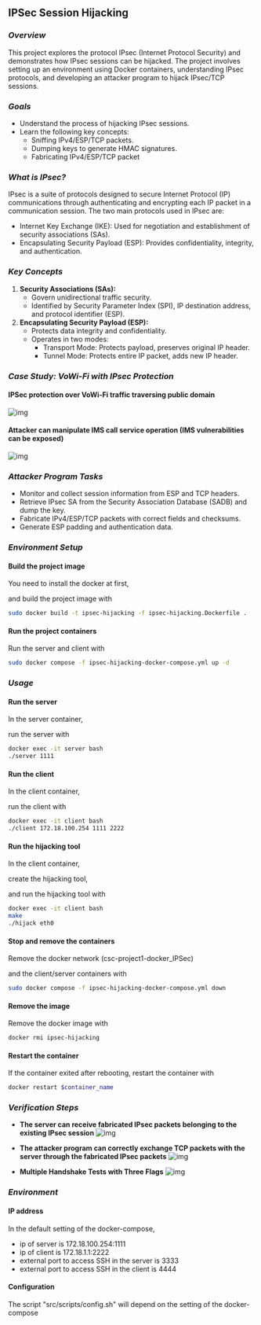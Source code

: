 ## IPSec Session Hijacking

### *Overview*

This project explores the protocol IPsec (Internet Protocol Security) and demonstrates how IPsec sessions can be hijacked. The project involves setting up an environment using Docker containers, understanding IPsec protocols, and developing an attacker program to hijack IPsec/TCP sessions.

### *Goals*

* Understand the process of hijacking IPsec sessions.
* Learn the following key concepts:
  * Sniffing IPv4/ESP/TCP packets.
  * Dumping keys to generate HMAC signatures.
  * Fabricating IPv4/ESP/TCP packet

### *What is IPsec?*

IPsec is a suite of protocols designed to secure Internet Protocol (IP) communications through authenticating and encrypting each IP packet in a communication session. The two main protocols used in IPsec are:

* Internet Key Exchange (IKE): Used for negotiation and establishment of security associations (SAs).
* Encapsulating Security Payload (ESP): Provides confidentiality, integrity, and authentication.

### *Key Concepts*

1. **Security Associations (SAs):**
   * Govern unidirectional traffic security.
   * Identified by Security Parameter Index (SPI), IP destination address, and protocol identifier (ESP).
2. **Encapsulating Security Payload (ESP):**
   * Protects data integrity and confidentiality.
   * Operates in two modes:
     * Transport Mode: Protects payload, preserves original IP header.
     * Tunnel Mode: Protects entire IP packet, adds new IP header.

### *Case Study: VoWi-Fi with IPsec Protection*

#### IPSec protection over VoWi-Fi traffic traversing public domain

![img](https://imgur.com/ir83SQj.jpg)

#### Attacker can manipulate IMS call service operation (IMS vulnerabilities can be exposed)

![img](https://imgur.com/DtyQFvp.jpg)

### *Attacker Program Tasks*

* Monitor and collect session information from ESP and TCP headers.
* Retrieve IPsec SA from the Security Association Database (SADB) and dump the key.
* Fabricate IPv4/ESP/TCP packets with correct fields and checksums.
* Generate ESP padding and authentication data.

### *Environment Setup*

#### Build the project image

You need to install the docker at first,

and build the project image with

```bash
sudo docker build -t ipsec-hijacking -f ipsec-hijacking.Dockerfile .
```

#### Run the project containers

Run the server and client with

```bash
sudo docker compose -f ipsec-hijacking-docker-compose.yml up -d
```

### *Usage*

#### Run the server

In the server container,

run the server with

```bash
docker exec -it server bash
./server 1111
```

#### Run the client

In the client container,

run the client with

```bash
docker exec -it client bash
./client 172.18.100.254 1111 2222
```

#### Run the hijacking tool

In the client container,

create the hijacking tool,

and run the hijacking tool with

```bash
docker exec -it client bash
make
./hijack eth0
```

#### Stop and remove the containers

Remove the docker network (csc-project1-docker_IPSec)

and the client/server containers with

```bash
sudo docker compose -f ipsec-hijacking-docker-compose.yml down
```

#### Remove the image

Remove the docker image with

```bash
docker rmi ipsec-hijacking
```

#### Restart the container

If the container exited after rebooting,
restart the container with

```bash
docker restart $container_name
```

### *Verification Steps*
































































* **The server can receive fabricated IPsec packets belonging to the existing IPsec session**
  ![img](https://imgur.com/yidH1yh.jpg)






































* **The attacker program can correctly exchange TCP packets with the server through the fabricated IPsec packets**
  ![img](https://imgur.com/4ol8a0C.jpg)
* **Multiple Handshake Tests with Three Flags**
  ![img](https://imgur.com/RH485G2.jpg)

### *Environment*

#### IP address

In the default setting of the docker-compose,

- ip of server is 172.18.100.254:1111
- ip of client is 172.18.1.1:2222
- external port to access SSH in the server is 3333
- external port to access SSH in the client is 4444

#### Configuration

The script "src/scripts/config.sh" will depend on the setting of the docker-compose
